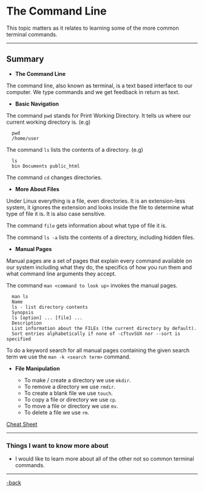 # The Command Line

This topic matters as it relates to learning some of the more common terminal commands.

---

## Summary

* **The Command Line**

The command line, also known as terminal, is a text based interface to our computer. We type commands and we get feedback in return as text.

* **Basic Navigation**

The command `pwd` stands for Print Working Directory. It tells us where our current working directory is. (e.g)

      pwd
      /home/user

The command `ls` lists the contents of a directory. (e.g)

      ls
      bin Documents public_html

The command `cd` changes directories.

* **More About Files**

Under Linux everything is a file, even directories. It is an extension-less system, it ignores the extension and looks inside the file to determine what type of file it is. It is also case sensitive.

The command `file` gets information about what type of file it is.

The command `ls -a` lists the contents of a directory, including hidden files.

* **Manual Pages**

Manual pages are a set of pages that explain every command available on our system including what they do, the specifics of how you run them and what command line arguments they accept.

The command `man <command to look up>` invokes the manual pages.

      man ls
      Name 
      ls - list directory contents
      Synopsis
      ls [option] ... [file] ...
      Description
      List information about the FILEs (the current directory by default). 
      Sort entries alphabetically if none of -cftuvSUX nor --sort is specified

To do a keyword search for all manual pages containing the given search term we use the `man -k <search term>` command.

* **File Manipulation**

  * To make / create a directory we use `mkdir`.
  * To remove  a directory we use `rmdir`.
  * To create a blank file we use `touch`.
  * To copy a file or directory we use `cp`.
  * To move a file or directory we use `mv`.
  * To delete a file we use `rm`.

[Cheat Sheet](https://ryanstutorials.net/linuxtutorial/cheatsheet.php)

---

### Things I want to know more about

* I would like to learn more about all of the other not so common terminal commands.

---

[-back](https://alexriverau.github.io/reading-notes/code401)
